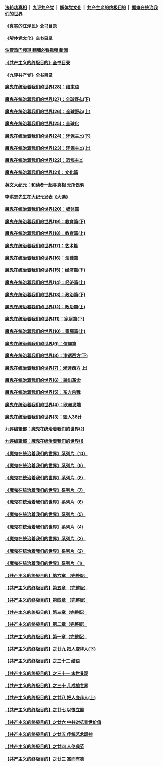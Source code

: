 ####  [法轮功真相](../../../../basic/blob/master/README.md?t=06250832) &nbsp;|&nbsp; [九评共产党](../../../../9ping.md/blob/master/README.md?t=06250832) &nbsp;|&nbsp; [解体党文化](../../../../jtdwh.md/blob/master/README.md?t=06250832)  &nbsp;|&nbsp; [共产主义的终极目的](../../../../gczydzjmd.md/blob/master/README.md?t=06250832) &nbsp;|&nbsp; [魔鬼在统治我们的世界](../../../../mgztzwmdsj.md/blob/master/README.md?t=06250832) 

#### [《真实的江泽民》全书目录](../pages/nsc422/n13721399.md?t=06250832) 

#### [《解体党文化》全书目录](../pages/nsc422/n13721157.md?t=06250832) 

#### [油管热门频道 翻墙必看视频 新闻](http://45.76.130.85:81/youtube.html?06250832)

#### [《共产主义的终极目的》全书目录](../pages/nsc422/n13721048.md?t=06250832) 

#### [《九评共产党》全书目录](../pages/nsc422/n13708085.md?t=06250832) 

#### [魔鬼在统治着我们的世界(28)：结束语](../pages/nsc422/n10936246.md?t=06250832) 

#### [魔鬼在统治着我们的世界(27)：全球野心(下)](../pages/nsc422/n10928319.md?t=06250832) 

#### [魔鬼在统治着我们的世界(26)：全球野心(上)](../pages/nsc422/n10900318.md?t=06250832) 

#### [魔鬼在统治着我们的世界(25)：全球化](../pages/nsc422/n10788205.md?t=06250832) 

#### [魔鬼在统治着我们的世界(24)：环保主义(下)](../pages/nsc422/n10695307.md?t=06250832) 

#### [魔鬼在统治着我们的世界(23)：环保主义(上)](../pages/nsc422/n10688613.md?t=06250832) 

#### [魔鬼在统治着我们的世界(22)：恐怖主义](../pages/nsc422/n10614727.md?t=06250832) 

#### [魔鬼在统治着我们的世界(21)：文化篇](../pages/nsc422/n10597706.md?t=06250832) 

#### [英文大纪元：和读者一起寻真相 无所畏惧](../pages/nsc422/n12542027.md?t=06250832) 

#### [李洪志先生在大纪元发表《大选》](../pages/nsc422/n12534746.md?t=06250832) 

#### [魔鬼在统治着我们的世界(20)：媒体篇](../pages/nsc422/n10586579.md?t=06250832) 

#### [魔鬼在统治着我们的世界(19)：教育篇(下)](../pages/nsc422/n10564808.md?t=06250832) 

#### [魔鬼在统治着我们的世界(18)：教育篇(上)](../pages/nsc422/n10526970.md?t=06250832) 

#### [魔鬼在统治着我们的世界(17)：艺术篇](../pages/nsc422/n10499093.md?t=06250832) 

#### [魔鬼在统治着我们的世界(16)：法律篇](../pages/nsc422/n10485969.md?t=06250832) 

#### [魔鬼在统治着我们的世界(15)：经济篇(下)](../pages/nsc422/n10469975.md?t=06250832) 

#### [魔鬼在统治着我们的世界(14)：经济篇(上)](../pages/nsc422/n10457370.md?t=06250832) 

#### [魔鬼在统治着我们的世界(13)：政治篇(下)](../pages/nsc422/n10448270.md?t=06250832) 

#### [魔鬼在统治着我们的世界(12)：政治篇(上)](../pages/nsc422/n10444576.md?t=06250832) 

#### [魔鬼在统治着我们的世界(11)：家庭篇(下)](../pages/nsc422/n10440961.md?t=06250832) 

#### [魔鬼在统治着我们的世界(10)：家庭篇(上)](../pages/nsc422/n10435448.md?t=06250832) 

#### [魔鬼在统治着我们的世界(9)：信仰篇](../pages/nsc422/n10432159.md?t=06250832) 

#### [魔鬼在统治着我们的世界(8)：渗透西方(下)](../pages/nsc422/n10429603.md?t=06250832) 

#### [魔鬼在统治着我们的世界(7)：渗透西方(上)](../pages/nsc422/n10426013.md?t=06250832) 

#### [魔鬼在统治着我们的世界(6)：输出革命](../pages/nsc422/n10421536.md?t=06250832) 

#### [魔鬼在统治着我们的世界(5)：东方杀戮](../pages/nsc422/n10417707.md?t=06250832) 

#### [魔鬼在统治着我们的世界(4)：欧洲发端](../pages/nsc422/n10414890.md?t=06250832) 

#### [魔鬼在统治着我们的世界(3)：毁人36计](../pages/nsc422/n10411583.md?t=06250832) 

#### [九评编辑部：魔鬼在统治着我们的世界(2)](../pages/nsc422/n10410036.md?t=06250832) 

#### [九评编辑部：魔鬼在统治着我们的世界(1)](../pages/nsc422/n10406825.md?t=06250832) 

#### [《魔鬼在统治着我们的世界》系列片（10）](../pages/nsc422/n12292670.md?t=06250832) 

#### [《魔鬼在统治着我们的世界》系列片（9）](../pages/nsc422/n12290859.md?t=06250832) 

#### [《魔鬼在统治着我们的世界》系列片（8）](../pages/nsc422/n12287445.md?t=06250832) 

#### [《魔鬼在统治着我们的世界》系列片（7）](../pages/nsc422/n12283425.md?t=06250832) 

#### [《魔鬼在统治着我们的世界》系列片（6）](../pages/nsc422/n12282314.md?t=06250832) 

#### [《魔鬼在统治着我们的世界》系列片（5）](../pages/nsc422/n12281419.md?t=06250832) 

#### [《魔鬼在统治着我们的世界》系列片（4）](../pages/nsc422/n12274024.md?t=06250832) 

#### [《魔鬼在统治着我们的世界》系列片（3）](../pages/nsc422/n12271322.md?t=06250832) 

#### [《魔鬼在统治着我们的世界》系列片（2）](../pages/nsc422/n12269049.md?t=06250832) 

#### [《魔鬼在统治着我们的世界》系列片（1）](../pages/nsc422/n12267575.md?t=06250832) 

#### [【共产主义的终极目的】第六章 （完整版）](../pages/nsc422/n11428913.md?t=06250832) 

#### [【共产主义的终极目的】第五章 （完整版）](../pages/nsc422/n11428912.md?t=06250832) 

#### [【共产主义的终极目的】第四章 （完整版）](../pages/nsc422/n11428907.md?t=06250832) 

#### [【共产主义的终极目的】第三章（完整版）](../pages/nsc422/n11428848.md?t=06250832) 

#### [【共产主义的终极目的】第二章（完整版）](../pages/nsc422/n11428831.md?t=06250832) 

#### [【共产主义的终极目的】第一章（完整版）](../pages/nsc422/n11417651.md?t=06250832) 

#### [【共产主义的终极目的】之廿九 把人变非人(下)](../pages/nsc422/n11344140.md?t=06250832) 

#### [【共产主义的终极目的】之三十二 结语](../pages/nsc422/n11360535.md?t=06250832) 

#### [【共产主义的终极目的】之三十一 末世景观](../pages/nsc422/n11351129.md?t=06250832) 

#### [【共产主义的终极目的】之三十 几成狼世界](../pages/nsc422/n11348280.md?t=06250832) 

#### [【共产主义的终极目的】之廿八 把人变非人(上)](../pages/nsc422/n11340492.md?t=06250832) 

#### [【共产主义的终极目的】之廿七 以恨立国](../pages/nsc422/n11336944.md?t=06250832) 

#### [【共产主义的终极目的】之廿六 中共对抗普世价值](../pages/nsc422/n11324785.md?t=06250832) 

#### [【共产主义的终极目的】之廿五 传统艺术颂神](../pages/nsc422/n11296396.md?t=06250832) 

#### [【共产主义的终极目的】之廿四 人伦典范](../pages/nsc422/n11296397.md?t=06250832) 

#### [【共产主义的终极目的】之廿三 富而有德](../pages/nsc422/n11283598.md?t=06250832) 

<img src='http://gfw-breaker.win/goodnews/indexes/nsc422.md' width='0px' height='0px'/>
